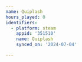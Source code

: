 ```yaml
---
name: Quiplash
hours_played: 0
identifiers:
  - platform: steam
    appid: '351510'
    name: Quiplash
    synced_on: '2024-07-04'

---
```

